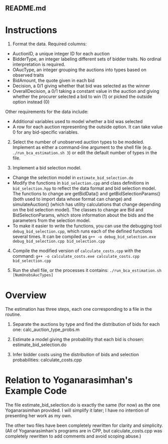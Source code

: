 README.md
---------


# Instructions

1. Format the data.  Required columns:
  - AuctionID, a unique integer ID for each auction
  - BidderType, an integer labeling different sets of bidder traits.  No ordinal interpretation is required.
  - OAucType, an integer grouping the auctions into types based on observed traits
  - BidAmount, the quote given in each bid
  - Decision, a 0/1 giving whether that bid was selected as the winner
  - OverallDecision, a 0/1 taking a constant value in the auction and giving whether the procurer selected a bid to win (1) or picked the outside option instead (0)

Other requirements for the data include:
  - Additional variables used to model whether a bid was selected
  - A row for each auction representing the outside option.  It can take value 0 for any bid-specific variables.

2. Select the number of unobserved auction types to be modeled.
Implement as either a command-line argument to the shell file
(e.g. `./run_bca_estimation.sh 3`) or edit the default number of types
in the file.


3. Implement a bid selection model.
  - Change the selection model in `estimate_bid_selection.do`
  - Modify the functions in `bid_selection.cpp` and class definitions in `bid_selection.hpp` to reflect the data format and bid selection model.  The functions to change are getBidData() and getBidSelectionParams() (both used to import data whose format can change) and simulateAuction() (which has utility calculations that change depending on the bid selection model).  The classes to change are Bid and BidSelectionParams, which store information about the bids and the parameters from the selection model.
  - To make it easier to write the functions, you can use the debugging tool `debug_bid_selection.cpp`, which runs each of the defined functions several times.  It can be compiled as `g++ -o debug_bid_selection.exe debug_bid_selection.cpp bid_selection.cpp`

4. Compile the modified version of `calculate_costs.cpp` with the command: `g++ -o calculate_costs.exe calculate_costs.cpp bid_selection.cpp`

5. Run the shell file, or the processes it contains: `./run_bca_estimation.sh [NumUnobsAucTypes]`



# Overview

The estimation has three steps, each one corresponding to a file in
the routine.

1. Separate the auctions by type and find the distribution of bids for
each one: calc_auction_type_probs.m

2. Estimate a model giving the probability that each bid is chosen:
estimate_bid_selection.do

3. Infer bidder costs using the distribution of bids and selection
probabilities: calculate_costs.cpp


# Relation to Yoganarasimhan's Example Code

The file estimate_bid_selection.do is exactly the same (for now) as
the one Yoganarasimhan provided.  I will simplify it later; I have no
intention of presenting her work as my own.

The other two files have been completely rewritten for clarity and
simplicity.  (All of Yoganarasimhan's programs are in CPP, but
calculate_costs.cpp was completely rewritten to add comments and avoid
scoping abuse.)
